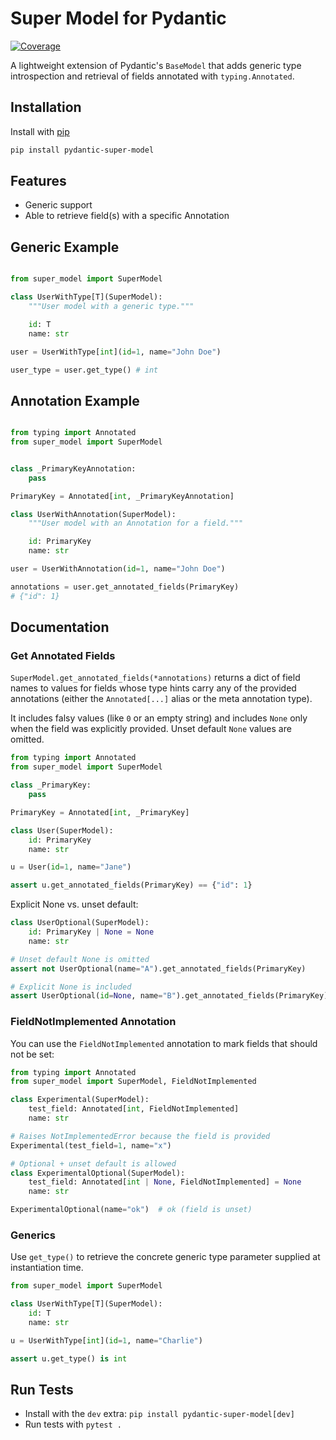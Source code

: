 # Super Model for Pydantic

[![Coverage](https://img.shields.io/codecov/c/github/julien777z/pydantic-super-model?branch=main&label=Coverage)](https://codecov.io/gh/julien777z/pydantic-super-model)

A lightweight extension of Pydantic's `BaseModel` that adds generic type introspection and retrieval of fields annotated with `typing.Annotated`.

## Installation

Install with [pip](https://pip.pypa.io/en/stable/)
```bash
pip install pydantic-super-model
```

## Features

- Generic support
- Able to retrieve field(s) with a specific Annotation

## Generic Example

```python

from super_model import SuperModel

class UserWithType[T](SuperModel):
    """User model with a generic type."""

    id: T
    name: str

user = UserWithType[int](id=1, name="John Doe")

user_type = user.get_type() # int
```

## Annotation Example

```python

from typing import Annotated
from super_model import SuperModel


class _PrimaryKeyAnnotation:
    pass

PrimaryKey = Annotated[int, _PrimaryKeyAnnotation]

class UserWithAnnotation(SuperModel):
    """User model with an Annotation for a field."""

    id: PrimaryKey
    name: str

user = UserWithAnnotation(id=1, name="John Doe")

annotations = user.get_annotated_fields(PrimaryKey)
# {"id": 1}
```

## Documentation

### Get Annotated Fields

`SuperModel.get_annotated_fields(*annotations)` returns a dict of field names to values for fields whose type hints carry any of the provided annotations (either the `Annotated[...]` alias or the meta annotation type).

It includes falsy values (like `0` or an empty string) and includes `None` only when the field was explicitly provided. Unset default `None` values are omitted.

```python
from typing import Annotated
from super_model import SuperModel

class _PrimaryKey:
    pass

PrimaryKey = Annotated[int, _PrimaryKey]

class User(SuperModel):
    id: PrimaryKey
    name: str

u = User(id=1, name="Jane")

assert u.get_annotated_fields(PrimaryKey) == {"id": 1}
```

Explicit None vs. unset default:

```python
class UserOptional(SuperModel):
    id: PrimaryKey | None = None
    name: str

# Unset default None is omitted
assert not UserOptional(name="A").get_annotated_fields(PrimaryKey)

# Explicit None is included
assert UserOptional(id=None, name="B").get_annotated_fields(PrimaryKey) == {"id": None}
```

### FieldNotImplemented Annotation

You can use the `FieldNotImplemented` annotation to mark fields that should not be set:

```python
from typing import Annotated
from super_model import SuperModel, FieldNotImplemented

class Experimental(SuperModel):
    test_field: Annotated[int, FieldNotImplemented]
    name: str

# Raises NotImplementedError because the field is provided
Experimental(test_field=1, name="x")

# Optional + unset default is allowed
class ExperimentalOptional(SuperModel):
    test_field: Annotated[int | None, FieldNotImplemented] = None
    name: str

ExperimentalOptional(name="ok")  # ok (field is unset)
```

### Generics

Use `get_type()` to retrieve the concrete generic type parameter supplied at instantiation time.

```python
from super_model import SuperModel

class UserWithType[T](SuperModel):
    id: T
    name: str

u = UserWithType[int](id=1, name="Charlie")

assert u.get_type() is int
```

## Run Tests

* Install with the `dev` extra: `pip install pydantic-super-model[dev]`
* Run tests with `pytest .`